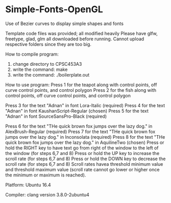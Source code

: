 # Simple-Fonts-OpenGL
Use of Bezier curves to display simple shapes and fonts

Template code files was provided; all modified heavily
Please have glfw, freetype, glad, glm all downloaded before running. Cannot upload respective folders since they are too big.  

How to compile program:
1. change directory to CPSC453A3
2. write the command: make
3. write the command: ./boilerplate.out


How to use program:
Press 1 for the teapot along with control points, off curve control points, and control polygon
Press 2 for the fish along with control points, off curve control points, and control polygon

Press 3 for the text "Adnan" in font Lora-Italic (required)
Press 4 for the text "Adnan" in font KaushanScript-Regular (chosen)
Press 5 for the text "Adnan" in font SourceSansPro-Black (required)

Press 6 for the text "THe quick brown fox jumps over the lazy dog." in AlexBrush-Regular (required)
Press 7 for the text "THe quick brown fox jumps over the lazy dog." in Inconsolata (required)
Press 8 for the text "THe quick brown fox jumps over the lazy dog." in AquilineTwo (chosen)
Press or hold the RIGHT key to have text go from right of the window to the left of the window (for steps 6,7 and 8)
Press or hold the UP key to increase the scroll rate (for steps 6,7 and 8)
Press or hold the DOWN key to decrease the scroll rate (for steps 6,7 and 8)
Scroll rates havea threshold minimum value and threshold maximum value (scroll rate cannot go lower or higher once the minimum or maximum is reached).



Platform:
Ubuntu 16.4

Compiler:
clang version 3.8.0-2ubuntu4 
